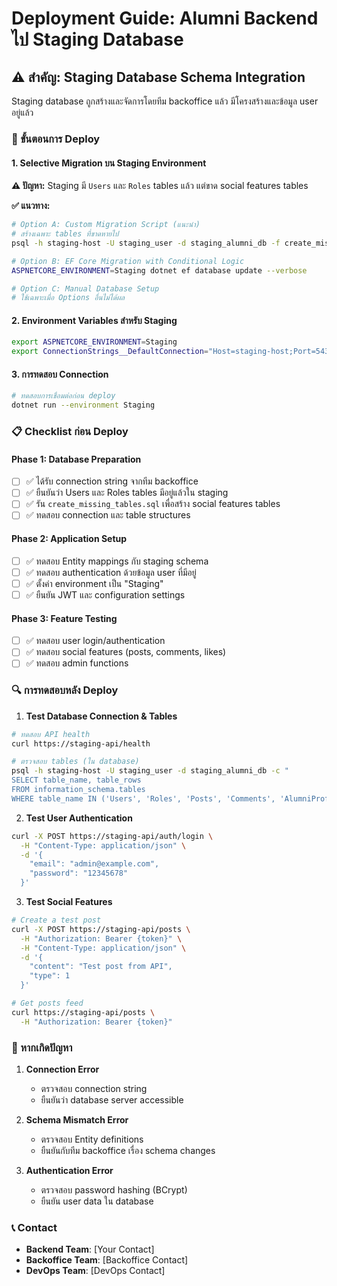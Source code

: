 # Deployment Guide: Alumni Backend ไป Staging Database

## ⚠️ สำคัญ: Staging Database Schema Integration

Staging database ถูกสร้างและจัดการโดยทีม backoffice แล้ว มีโครงสร้างและข้อมูล user อยู่แล้ว

### 🎯 ขั้นตอนการ Deploy

#### 1. **Selective Migration** บน Staging Environment

**⚠️ ปัญหา:** Staging มี `Users` และ `Roles` tables แล้ว แต่ขาด social features tables

**✅ แนวทาง:**
```bash
# Option A: Custom Migration Script (แนะนำ)
# สร้างเฉพาะ tables ที่ขาดหายไป
psql -h staging-host -U staging_user -d staging_alumni_db -f create_missing_tables.sql

# Option B: EF Core Migration with Conditional Logic  
ASPNETCORE_ENVIRONMENT=Staging dotnet ef database update --verbose

# Option C: Manual Database Setup
# ใช้เฉพาะเมื่อ Options อื่นไม่ได้ผล
```

#### 2. **Environment Variables สำหรับ Staging**
```bash
export ASPNETCORE_ENVIRONMENT=Staging
export ConnectionStrings__DefaultConnection="Host=staging-host;Port=5432;Database=staging_alumni_db;Username=staging_user;Password=staging_password"
```

#### 3. **การทดสอบ Connection**
```bash
# ทดสอบการเชื่อมต่อก่อน deploy
dotnet run --environment Staging
```

### 📋 Checklist ก่อน Deploy

#### Phase 1: Database Preparation
- [ ] ✅ ได้รับ connection string จากทีม backoffice
- [ ] ✅ ยืนยันว่า Users และ Roles tables มีอยู่แล้วใน staging
- [ ] ✅ รัน `create_missing_tables.sql` เพื่อสร้าง social features tables
- [ ] ✅ ทดสอบ connection และ table structures

#### Phase 2: Application Setup
- [ ] ✅ ทดสอบ Entity mappings กับ staging schema
- [ ] ✅ ทดสอบ authentication ด้วยข้อมูล user ที่มีอยู่
- [ ] ✅ ตั้งค่า environment เป็น "Staging"
- [ ] ✅ ยืนยัน JWT และ configuration settings

#### Phase 3: Feature Testing
- [ ] ✅ ทดสอบ user login/authentication
- [ ] ✅ ทดสอบ social features (posts, comments, likes)
- [ ] ✅ ทดสอบ admin functions

### 🔍 การทดสอบหลัง Deploy

1. **Test Database Connection & Tables**
```bash
# ทดสอบ API health
curl https://staging-api/health

# ตรวจสอบ tables (ใน database)
psql -h staging-host -U staging_user -d staging_alumni_db -c "
SELECT table_name, table_rows 
FROM information_schema.tables 
WHERE table_name IN ('Users', 'Roles', 'Posts', 'Comments', 'AlumniProfiles');"
```

2. **Test User Authentication**
```bash
curl -X POST https://staging-api/auth/login \
  -H "Content-Type: application/json" \
  -d '{
    "email": "admin@example.com",
    "password": "12345678"
  }'
```

3. **Test Social Features**
```bash
# Create a test post
curl -X POST https://staging-api/posts \
  -H "Authorization: Bearer {token}" \
  -H "Content-Type: application/json" \
  -d '{
    "content": "Test post from API",
    "type": 1
  }'

# Get posts feed  
curl https://staging-api/posts \
  -H "Authorization: Bearer {token}"
```

### 🚨 หากเกิดปัญหา

1. **Connection Error**
   - ตรวจสอบ connection string
   - ยืนยันว่า database server accessible

2. **Schema Mismatch Error**
   - ตรวจสอบ Entity definitions
   - ยืนยันกับทีม backoffice เรื่อง schema changes

3. **Authentication Error**
   - ตรวจสอบ password hashing (BCrypt)
   - ยืนยัน user data ใน database

### 📞 Contact
- **Backend Team**: [Your Contact]
- **Backoffice Team**: [Backoffice Contact]
- **DevOps Team**: [DevOps Contact]
